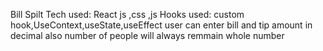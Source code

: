 Bill Spilt
Tech used: React js ,css ,js
Hooks used: custom hook,UseContext,useState,useEffect
user can enter bill and tip amount in decimal also 
number of people will always remmain whole number
